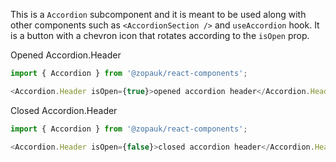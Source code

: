 This is a `Accordion` subcomponent and it is meant to be used along with other components such as `<AccordionSection />` and `useAccordion` hook. It is a button with a chevron icon that rotates according to the `isOpen` prop.

Opened Accordion.Header

```js
import { Accordion } from '@zopauk/react-components';

<Accordion.Header isOpen={true}>opened accordion header</Accordion.Header>;
```

Closed Accordion.Header

```js
import { Accordion } from '@zopauk/react-components';

<Accordion.Header isOpen={false}>closed accordion header</Accordion.Header>;
```
